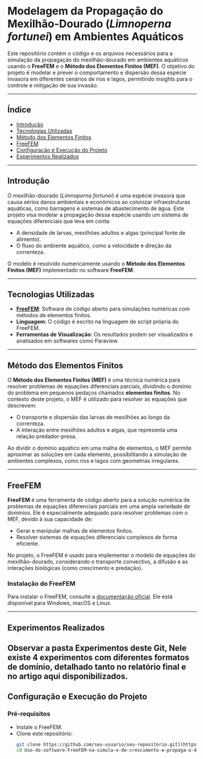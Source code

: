 # Modelagem da Propagação do Mexilhão-Dourado (*Limnoperna fortunei*) em Ambientes Aquáticos

Este repositório contém o código e os arquivos necessários para a simulação da propagação do mexilhão-dourado em ambientes aquáticos usando o **FreeFEM** e o **Método dos Elementos Finitos (MEF)**. O objetivo do projeto é modelar e prever o comportamento e dispersão dessa espécie invasora em diferentes cenários de rios e lagos, permitindo insights para o controle e mitigação de sua invasão.

---

## Índice
- [Introdução](#introdução)
- [Tecnologias Utilizadas](#tecnologias-utilizadas)
- [Método dos Elementos Finitos](#método-dos-elementos-finitos)
- [FreeFEM](#freefem)
- [Configuração e Execução do Projeto](#configuração-e-execução-do-projeto)
- [Experimentos Realizados](#experimentos-realizados)

---

## Introdução
O mexilhão-dourado (*Limnoperna fortunei*) é uma espécie invasora que causa sérios danos ambientais e econômicos ao colonizar infraestruturas aquáticas, como barragens e sistemas de abastecimento de água. Este projeto visa modelar a propagação dessa espécie usando um sistema de equações diferenciais que leva em conta:
- A densidade de larvas, mexilhões adultos e algas (principal fonte de alimento).
- O fluxo do ambiente aquático, como a velocidade e direção da correnteza.
  
O modelo é resolvido numericamente usando o **Método dos Elementos Finitos (MEF)** implementado no software **FreeFEM**.

---

## Tecnologias Utilizadas
- **[FreeFEM](https://freefem.org/)**: Software de código aberto para simulações numéricas com métodos de elementos finitos.
- **Linguagem**: O código é escrito na linguagem de script própria do FreeFEM.
- **Ferramentas de Visualização**: Os resultados podem ser visualizados e analisados em softwares como Paraview.

---

## Método dos Elementos Finitos
O **Método dos Elementos Finitos (MEF)** é uma técnica numérica para resolver problemas de equações diferenciais parciais, dividindo o domínio do problema em pequenos pedaços chamados **elementos finitos**. No contexto deste projeto, o MEF é utilizado para resolver as equações que descrevem:
- O transporte e dispersão das larvas de mexilhões ao longo da correnteza.
- A interação entre mexilhões adultos e algas, que representa uma relação predador-presa.

Ao dividir o domínio aquático em uma malha de elementos, o MEF permite aproximar as soluções em cada elemento, possibilitando a simulação de ambientes complexos, como rios e lagos com geometrias irregulares.

---

## FreeFEM
**FreeFEM** é uma ferramenta de código aberto para a solução numérica de problemas de equações diferenciais parciais em uma ampla variedade de domínios. Ele é especialmente adequado para resolver problemas com o MEF, devido à sua capacidade de:
- Gerar e manipular malhas de elementos finitos.
- Resolver sistemas de equações diferenciais complexos de forma eficiente.
  
No projeto, o FreeFEM é usado para implementar o modelo de equações do mexilhão-dourado, considerando o transporte convectivo, a difusão e as interações biológicas (como crescimento e predação).

### Instalação do FreeFEM
Para instalar o FreeFEM, consulte a [documentação oficial](https://freefem.org/download/). Ele está disponível para Windows, macOS e Linux.

---
## Experimentos Realizados
Observar a pasta Experimentos deste Git, Nele existe 4 experimentos com diferentes formatos de domínio, detalhado tanto no relatório final e no artigo aqui disponibilizados.
---

## Configuração e Execução do Projeto
### Pré-requisitos
- Instale o FreeFEM.
- Clone este repositório:
  ```bash
  git clone https://github.com/seu-usuario/seu-repositorio.git](https://github.com/Edluck/Uso-do-software-FreeFEM-na-simula-o-de-crescimento-e-propaga-o-do-mexilh-o-dourado.git
  cd Uso-do-software-FreeFEM-na-simula-o-de-crescimento-e-propaga-o-do-mexilh-o-dourado.git

